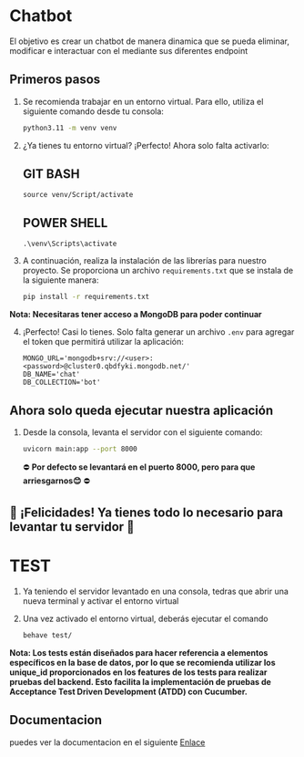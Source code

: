 # Chatbot

El objetivo es crear un chatbot de manera dinamica que se pueda eliminar, modificar e interactuar con el mediante sus diferentes endpoint

## Primeros pasos

1. Se recomienda trabajar en un entorno virtual. Para ello, utiliza el siguiente comando desde tu consola:

    ```bash
    python3.11 -m venv venv
    ```

2. ¿Ya tienes tu entorno virtual? ¡Perfecto! Ahora solo falta activarlo:

    ## GIT BASH
    ```
    source venv/Script/activate
    ```
    ## POWER SHELL
    ```
    .\venv\Scripts\activate
    ```

3. A continuación, realiza la instalación de las librerías para nuestro proyecto. Se proporciona un archivo `requirements.txt` que se instala de la siguiente manera:

    ```bash
    pip install -r requirements.txt
    ```

**Nota: Necesitaras tener acceso a MongoDB para poder continuar**

4. ¡Perfecto! Casi lo tienes. Solo falta generar un archivo `.env` para agregar el token que permitirá utilizar la aplicación:

    ```
    MONGO_URL='mongodb+srv://<user>:<password>@cluster0.qbdfyki.mongodb.net/'
    DB_NAME='chat'
    DB_COLLECTION='bot'
    ```

## Ahora solo queda ejecutar nuestra aplicación

1. Desde la consola, levanta el servidor con el siguiente comando:

    ```bash
    uvicorn main:app --port 8000
    ```
    ⛔​ **Por defecto se levantará en el puerto 8000, pero para que arriesgarnos😊​** ⛔​


## 🥳 ¡Felicidades! Ya tienes todo lo necesario para levantar tu servidor 🥳

# TEST

1. Ya teniendo el servidor levantado en una consola, tedras que abrir una nueva terminal y activar el entorno virtual

2. Una vez activado el entorno virtual, deberás ejecutar el comando

    ```bash
    behave test/
    ```
**Nota: Los tests están diseñados para hacer referencia a elementos específicos en la base de datos, por lo que se recomienda utilizar los unique_id proporcionados en los features de los tests para realizar pruebas del backend. Esto facilita la implementación de pruebas de Acceptance Test Driven Development (ATDD) con Cucumber.**

## Documentacion

puedes ver la documentacion en el siguiente [Enlace](https://documenter.getpostman.com/view/20768242/2sA35D74CX)
